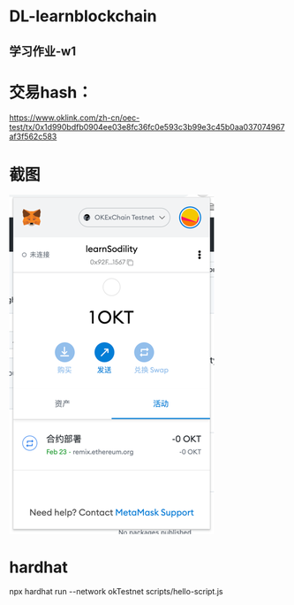 # DL-learnblockchain
## 学习作业-w1
# 交易hash：
https://www.oklink.com/zh-cn/oec-test/tx/0x1d990bdfb0904ee03e8fc36fc0e593c3b99e3c45b0aa037074967af3f562c583
# 截图
![img.png](img.png)


# hardhat
npx hardhat run --network okTestnet scripts/hello-script.js